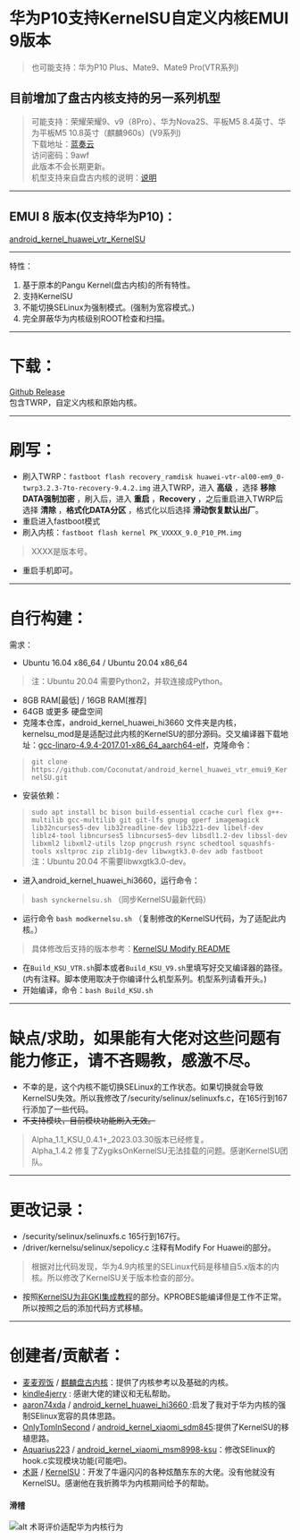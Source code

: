 # 华为P10支持KernelSU自定义内核EMUI 9版本  
> 也可能支持：华为P10 Plus、Mate9、Mate9 Pro(VTR系列)  
## 目前增加了盘古内核支持的另一系列机型  
> 可能支持：荣耀荣耀9、v9（8Pro）、华为Nova2S、平板M5 8.4英寸、华为平板M5 10.8英寸（麒麟960s）(V9系列)  
> 下载地址：[蓝奏云](https://wwcy.lanzoum.com/b057ndkuj)  
> 访问密码：9awf  
> 此版本不会长期更新。  
> 机型支持来自盘古内核的说明：[说明](https://gitee.com/maimaiguanfan/Pangu9.1EROFS)  
***
## EMUI 8 版本(仅支持华为P10)：  
[android_kernel_huawei_vtr_KernelSU](https://github.com/Coconutat/android_kernel_huawei_vtr_KernelSU)  
***
特性：
 1. 基于原本的Pangu Kernel(盘古内核)的所有特性。
 2. 支持KernelSU
 3. 不能切换SELinux为强制模式。(强制为宽容模式。)
 4. 完全屏蔽华为内核级别ROOT检查和扫描。  
***  
# 下载：  
[Github Release](https://github.com/Coconutat/android_kernel_huawei_vtr_emui9_KernelSU/releases/)  
包含TWRP，自定义内核和原始内核。  
***  
# 刷写：  
 + 刷入TWRP：`fastboot flash recovery_ramdisk huawei-vtr-al00-em9_0-twrp3.2.3-7to-recovery-9.4.2.img` 
 进入TWRP，进入 **高级** ，选择 **移除DATA强制加密** ，刷入后，进入 **重启** ，**Recovery** ，之后重启进入TWRP后选择 **清除** ，**格式化DATA分区** ，格式化以后选择 **滑动恢复默认出厂**。  
 + 重启进入fastboot模式
 + 刷入内核：`fastboot flash kernel PK_VXXXX_9.0_P10_PM.img`  
 > XXXX是版本号。
 + 重启手机即可。
***   
# 自行构建：  
需求：  
 + Ubuntu 16.04 x86_64 / Ubuntu 20.04 x86_64  
 > 注：Ubuntu 20.04 需要Python2，并软连接成Python。  
 + 8GB RAM[最低] / 16GB RAM[推荐]
 + 64GB 或更多 硬盘空间
 + 克隆本仓库，android_kernel_huawei_hi3660 文件夹是内核，kernelsu_mod是是适配过此内核的KernelSU的部分源码。交叉编译器下载地址：[gcc-linaro-4.9.4-2017.01-x86_64_aarch64-elf](https://releases.linaro.org/components/toolchain/binaries/4.9-2017.01/aarch64-elf/gcc-linaro-4.9.4-2017.01-x86_64_aarch64-elf.tar.xz)，克隆命令：
 > `git clone https://github.com/Coconutat/android_kernel_huawei_vtr_emui9_KernelSU.git`  
 + 安装依赖：
 > `sudo apt install bc bison build-essential ccache curl flex g++-multilib gcc-multilib git git-lfs gnupg gperf imagemagick lib32ncurses5-dev lib32readline-dev lib32z1-dev libelf-dev liblz4-tool libncurses5 libncurses5-dev libsdl1.2-dev libssl-dev libxml2 libxml2-utils lzop pngcrush rsync schedtool squashfs-tools xsltproc zip zlib1g-dev libwxgtk3.0-dev adb fastboot`  
 > 注：Ubuntu 20.04 不需要libwxgtk3.0-dev。
 + 进入android_kernel_huawei_hi3660，运行命令：  
 > `bash synckernelsu.sh` （同步KernelSU最新代码）
 + 运行命令 `bash modkernelsu.sh` （复制修改的KernelSU代码，为了适配此内核。）
 > 具体修改后支持的版本参考：[KernelSU Modify README](https://github.com/Coconutat/android_kernel_huawei_vtr_emui9_KernelSU/blob/main/kernelsu_mod/README.md)
 + 在`Build_KSU_VTR.sh`脚本或者`Build_KSU_V9.sh`里填写好交叉编译器的路径。(内有注释。脚本使用取决于你编译什么机型系列。机型系列请看开头。)
 + 开始编译，命令：`bash Build_KSU.sh`
***
# 缺点/求助，如果能有大佬对这些问题有能力修正，请不吝赐教，感激不尽。
 + 不幸的是，这个内核不能切换SELinux的工作状态。如果切换就会导致KernelSU失效。所以我修改了/security/selinux/selinuxfs.c，在165行到167行添加了一些代码。
 + ~~不支持模块，目前模块功能刷入无效。~~   
> Alpha_1.1_KSU_0.4.1+_2023.03.30版本已经修复。  
> Alpha_1.4.2 修复了ZygiksOnKernelSU无法挂载的问题。感谢KernelSU团队。
***
# 更改记录：
 + /security/selinux/selinuxfs.c 165行到167行。  
 + /driver/kernelsu/selinux/sepolicy.c 注释有Modify For Huawei的部分。  
 > 根据对比代码发现，华为4.9内核里的SELinux代码是移植自5.x版本的内核。所以修改了KernelSU关于版本检查的部分。
 + 按照[KernelSU为非GKI集成教程](https://kernelsu.org/zh_CN/guide/how-to-integrate-for-non-gki.html)的部分。KPROBES能编译但是工作不正常。所以按照之后的添加代码方式移植。  
***
# 创建者/贡献者： 
 + [麦麦观饭](https://github.com/maimaiguanfan) / [麒麟盘古内核](https://github.com/maimaiguanfan/android_kernel_huawei_hi3660/)：提供了内核参考以及基础的内核。 
 + [kindle4jerry](https://github.com/kindle4jerry) : 感谢大佬的建议和无私帮助。  
 + [aaron74xda](https://github.com/aaron74xda) / [android_kernel_huawei_hi3660
](https://github.com/aaron74xda/android_kernel_huawei_hi3660):启发了我对于华为内核的强制SElinux宽容的具体思路。
 + [OnlyTomInSecond](https://github.com/OnlyTomInSecond) / [android_kernel_xiaomi_sdm845](https://github.com/OnlyTomInSecond/android_kernel_xiaomi_sdm845):提供了KernelSU的移植思路。  
 + [Aquarius223](https://github.com/Aquarius223) / [android_kernel_xiaomi_msm8998-ksu](https://github.com/sticpaper/android_kernel_xiaomi_msm8998-ksu)：修改SElinux的hook.c实现模块功能(可能吧)。  
 + [术哥](https://github.com/tiann) / [KernelSU](https://github.com/tiann)：开发了牛逼闪闪的各种炫酷东东的大佬。没有他就没有KernelSU。感谢他在我折腾华为内核期间给予的帮助。  


#### 滑稽  
![alt 术哥评价适配华为内核行为](https://s1.ax1x.com/2023/03/29/ppgmvo4.png)
